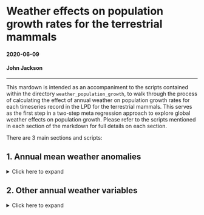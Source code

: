 # Weather effects on population growth rates for the terrestrial mammals

#### 2020-06-09
#### John Jackson

---

This mardown is intended as an accompaniment to the scripts contained within the directory `weather_population_growth`, to walk through the process of calculating the effect of annual weather on population growth rates for each timeseries record in the LPD for the terrestrial mammals. This serves as the first step in a two-step meta regression approach to explore global weather effects on population growth. Please refer to the scripts mentioned in each section of the markdown for full details on each section.

There are 3 main sections and scripts:

## 1. Annual mean weather anomalies
<details>
  <summary>Click here to expand</summary>

</details>

## 2. Other annual weather variables
<details>
  <summary>Click here to expand</summary>

</details>
